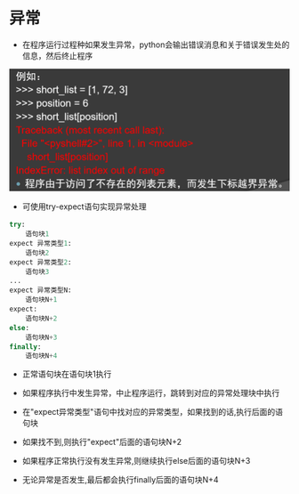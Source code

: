 # 异常
* 在程序运行过程种如果发生异常，python会输出错误消息和关于错误发生处的信息，然后终止程序

![Alt text](image-338.png)

* 可使用try-expect语句实现异常处理
```python
try:
    语句块1
expect 异常类型1:
    语句块2
expect 异常类型2:
    语句块3
...
expect 异常类型N:
    语句块N+1
expect:
    语句块N+2
else:
    语句块N+3
finally:
    语句块N+4
```

* 正常语句块在语句块1执行

* 如果程序执行中发生异常，中止程序运行，跳转到对应的异常处理块中执行
* 在"expect异常类型"语句中找对应的异常类型，如果找到的话,执行后面的语句块

* 如果找不到,则执行"expect"后面的语句块N+2

* 如果程序正常执行没有发生异常,则继续执行else后面的语句块N+3

* 无论异常是否发生,最后都会执行finally后面的语句块N+4
